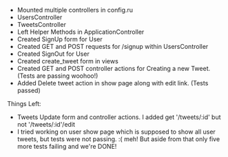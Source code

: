 
+ Mounted multiple controllers in config.ru
+ UsersController
+ TweetsController
+ Left Helper Methods in ApplicationController
+ Created SignUp form for User
+ Created GET and POST requests for /signup within UsersController
+ Created SignOut for User
+ Created create_tweet form in views
+ Created GET and POST controller actions for Creating a new Tweet. (Tests are passing woohoo!)
+ Added Delete tweet action in show page along with edit link. (Tests passed)

Things Left:

+ Tweets Update form and controller actions. I added get '/tweets/:id' but  not '/tweets/:id'/edit
+ I tried working on user show page which is supposed to show all user tweets, but tests were not passing. :( meh! But aside from that only five more tests failing and we're DONE! 
